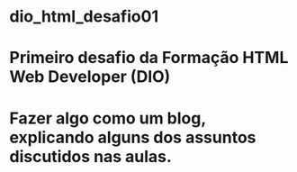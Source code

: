 # dio_html_desafio01

# Primeiro desafio da Formação HTML Web Developer (DIO)
# Fazer algo como um blog, explicando alguns dos assuntos discutidos nas aulas.

<!-- Utilizar todas as tags explicadas nas aulas: <h1> até <h6>, <p>, <mark>, <small>, <i>, <u>, <strong>, <ol>, <ul>, <li>, <a>, <hr>, <sub>, <sup>, <blockquote>; -->

<!-- Utilizar novas tags sugeridas: <font>, <del>, <p>, <abbr> (a ideia é buscar estas tags na internet, entender como ela funciona e utilizar no texto). -->

